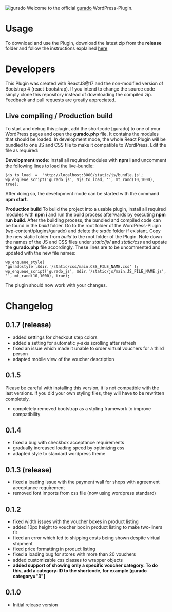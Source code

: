 ![gurado](https://cdn-int.gurado.de/fileadmin/images/gurado-logo.svg)
Welcome to the official [gurado](https://site.gurado.de/) WordPress-Plugin.

# Usage

To download and use the Plugin, download the latest zip from the **release** folder and follow the instructions explained [here](https://support.gurado.de/de/articles/5573647-benutzerhandbuch-gurado-wordpress-plugin)

# Developers

This Plugin was created with ReactJS@17 and the non-modified version of Bootstrap 4 (react-bootstrap). If you intend to change the source code simply clone this repository instead of downloading the compiled zip. Feedback and pull requests are greatly appreciated.

## Live compiling / Production build

To start and debug this plugin, add the shortcode [gurado] to one of your WordPress pages and open the **gurado.php** file. It contains the modules that should be loaded. In development mode, the whole React Plugin will be bundled to one JS and CSS file to make it compatible to WordPress. Edit the file as required:

**Development mode**:
Install all required modules with **npm i** and uncomment the following lines to load the live-bundle:

    $js_to_load  =  'http://localhost:3000/static/js/bundle.js';
    wp_enqueue_script('gurado_js', $js_to_load, '', mt_rand(10,1000), true);

After doing so, the development mode can be started with the command **npm start**.

**Production build**
To build the project into a usable plugin, install all required modules with **npm i** and run the build process afterwards by executing **npm run build**. After the building process, the bundled and compiled code can be found in the _build_ folder. Go to the root folder of the WordPress-Plugin (wp-content/plugins/gurado) and delete the _static_ folder if existant. Copy the new static folder from _build_ to the root folder of the Plugin. Note down the names of the JS and CSS files under _static/js/_ and _static/css_ and update the **gurado.php** file accordingly. These lines are to be uncommented and updated with the new file names:

    wp_enqueue_style( 'guradostyle',$dir.'/static/css/main.CSS_FILE_NAME.css' );
    wp_enqueue_script('gurado_js', $dir.'/static/js/main.JS_FILE_NAME.js', '', mt_rand(10,1000), true);

The plugin should now work with your changes.

# Changelog

## 0.1.7 (release)

- added settings for checkout step colors
- added a setting for automatic y-axis scrolling after refresh
- fixed an issue which made it unable to order virtual vouchers for a third person
- adapted mobile view of the voucher description

## 0.1.5

Please be careful with installing this version, it is not compatible with the last versions. If you did your own styling files, they will have to be rewritten completely.

- completely removed bootstrap as a styling framework to improve compatibility

## 0.1.4

- fixed a bug with checkbox acceptance requirements
- gradually increased loading speed by optimizing css
- adapted style to standard wordpress theme

## 0.1.3 (release)

- fixed a loading issue with the payment wall for shops with agreement acceptance requirement
- removed font imports from css file (now using wordpress standard)

## 0.1.2

- fixed width issues with the voucher boxes in product listing
- added 10px height to voucher box in product listing to make two-liners fit
- fixed an error which led to shipping costs being shown despite virtual shipment
- fixed price formatting in product listing
- fixed a loading bug for stores with more than 20 vouchers
- added customizable css classes to wrapper objects
- **added support of showing only a specific voucher category. To do this, add a category-ID to the shortcode, for example [gurado category="3"]**

## 0.1.0

- Initial release version
